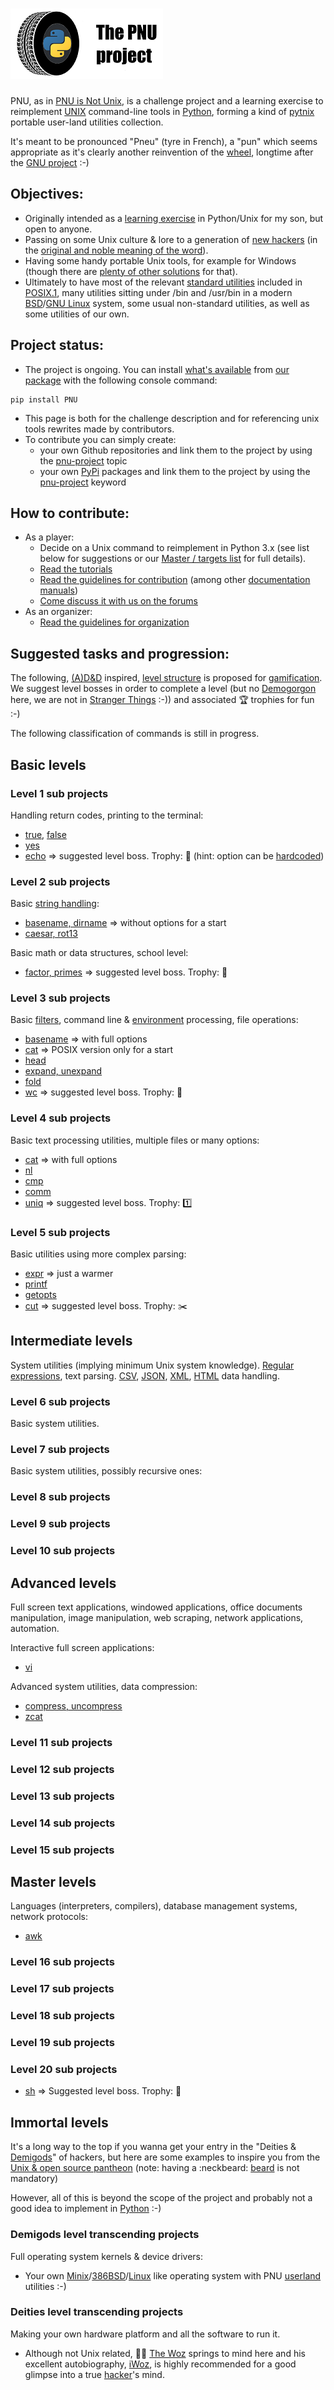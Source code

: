 # ![PNU logo](https://github.com/HubTou/PNU/blob/main/_images/pnu-logo-and-title-small.png)
PNU, as in [PNU is Not Unix](http://www.catb.org/jargon/html/R/recursive-acronym.html), is a challenge project and a learning exercise to reimplement [UNIX](https://en.wikipedia.org/wiki/Unix) command-line tools in [Python](https://www.python.org/), forming a kind of [pytnix](https://github.com/HubTou/pytnix) portable user-land utilities collection.

It's meant to be pronounced "Pneu" (tyre in French), a "pun" which seems appropriate as it's clearly another reinvention of the [wheel](http://www.catb.org/jargon/html/W/wheel.html), longtime after the [GNU project](https://www.gnu.org/gnu/thegnuproject.en.html) :-)

## Objectives:
* Originally intended as a [learning exercise](https://github.com/topics/learning-exercise) in Python/Unix for my son, but open to anyone.
* Passing on some Unix culture & lore to a generation of [new hackers](http://www.catb.org/~esr/jargon/) (in the [original and noble meaning of the word](http://www.catb.org/~esr/jargon/html/H/hacker.html)).
* Having some handy portable Unix tools, for example for Windows (though there are [plenty of other solutions](https://github.com/HubTou/PNU/wiki/Wilderness-Survival-Guide) for that).
* Ultimately to have most of the relevant [standard utilities](https://pubs.opengroup.org/onlinepubs/9699919799/idx/utilities.html) included in [POSIX.1](https://pubs.opengroup.org/onlinepubs/9699919799/nframe.html), many utilities sitting under /bin and /usr/bin in a modern [BSD](https://en.wikipedia.org/wiki/Berkeley_Software_Distribution)/[GNU Linux](https://en.wikipedia.org/wiki/Linux) system, some usual non-standard utilities, as well as some utilities of our own.

## Project status:
* The project is ongoing. You can install [what's available](https://github.com/HubTou/PNU/releases/latest) from [our package](https://pypi.org/project/PNU/) with the following console command:
```Shell
pip install PNU
```
* This page is both for the challenge description and for referencing unix tools rewrites made by contributors.
* To contribute you can simply create:
  * your own Github repositories and link them to the project by using the [pnu-project](https://github.com/topics/pnu-project) topic
  * your own [PyPi](https://pypi.org/) packages and link them to the project by using the [pnu-project](https://pypi.org/search/?q=pnu-project) keyword

## How to contribute:
* As a player:
  * Decide on a Unix command to reimplement in Python 3.x (see list below for suggestions or our [Master / targets list](https://github.com/HubTou/PNU/wiki/The-Monster-Manual) for full details).
  * [Read the tutorials](https://github.com/HubTou/PNU/blob/main/_demos/README.md)
  * [Read the guidelines for contribution](https://github.com/HubTou/PNU/wiki/The-Player's-Handbook) (among other [documentation manuals](https://github.com/HubTou/PNU/wiki))
  * [Come discuss it with us on the forums](https://github.com/HubTou/PNU/discussions)
* As an organizer:
  * [Read the guidelines for organization](https://github.com/HubTou/PNU/wiki/Dungeon-Master's-Guide)

## Suggested tasks and progression:
The following, [(A)D&D](https://en.wikipedia.org/wiki/Dungeons_%26_Dragons) inspired, [level structure](https://github.com/HubTou/PNU/discussions/2) is proposed for [gamification](https://en.wikipedia.org/wiki/Gamification).
We suggest level bosses in order to complete a level (but no [Demogorgon](https://en.wikipedia.org/wiki/Demogorgon#Dungeons_&_Dragons) here, we are not in [Stranger Things](https://en.wikipedia.org/wiki/Stranger_Things) :-)) and associated :trophy: trophies for fun :-)

The following classification of commands is still in progress.

## Basic levels
### Level 1 sub projects
Handling return codes, printing to the terminal:
* [true](https://www.freebsd.org/cgi/man.cgi?query=true), [false](https://www.freebsd.org/cgi/man.cgi?query=false)
* [yes](https://www.freebsd.org/cgi/man.cgi?query=yes)
* [echo](https://www.freebsd.org/cgi/man.cgi?query=echo) => suggested level boss. Trophy: :baby_bottle: (hint: option can be [hardcoded](http://www.catb.org/jargon/html/H/hardcoded.html))

### Level 2 sub projects
Basic [string handling](https://docs.python.org/3/library/string.html):
* [basename, dirname](https://www.freebsd.org/cgi/man.cgi?query=basename) => without options for a start
* [caesar, rot13](https://www.freebsd.org/cgi/man.cgi?query=caesar)

Basic math or data structures, school level:
* [factor, primes](https://www.freebsd.org/cgi/man.cgi?query=factor) => suggested level boss. Trophy: :school_satchel:

### Level 3 sub projects
Basic [filters](https://github.com/HubTou/PNU/tree/main/_demos/gorgon), command line & [environment](https://www.freebsd.org/cgi/man.cgi?query=environ) processing, file operations:
* [basename](https://www.freebsd.org/cgi/man.cgi?query=basename) => with full options
* [cat](https://www.freebsd.org/cgi/man.cgi?query=cat) => POSIX version only for a start
* [head](https://www.freebsd.org/cgi/man.cgi?query=head)
* [expand, unexpand](https://www.freebsd.org/cgi/man.cgi?query=expand)
* [fold](https://www.freebsd.org/cgi/man.cgi?query=fold)
* [wc](https://www.freebsd.org/cgi/man.cgi?query=wc) => suggested level boss. Trophy: :toilet:

### Level 4 sub projects
Basic text processing utilities, multiple files or many options:
* [cat](https://www.freebsd.org/cgi/man.cgi?query=cat) => with full options
* [nl](https://www.freebsd.org/cgi/man.cgi?query=nl)
* [cmp](https://www.freebsd.org/cgi/man.cgi?query=cmp)
* [comm](https://www.freebsd.org/cgi/man.cgi?query=comm)
* [uniq](https://www.freebsd.org/cgi/man.cgi?query=uniq) => suggested level boss. Trophy: :one:

### Level 5 sub projects
Basic utilities using more complex parsing:
* [expr](https://www.freebsd.org/cgi/man.cgi?query=expr) => just a warmer
* [printf](https://www.freebsd.org/cgi/man.cgi?query=printf)
* [getopts](https://www.freebsd.org/cgi/man.cgi?query=getopts)
* [cut](https://www.freebsd.org/cgi/man.cgi?query=cut) => suggested level boss. Trophy: :scissors:

## Intermediate levels
System utilities (implying minimum Unix system knowledge).
[Regular expressions](https://docs.python.org/3/library/re.html), text parsing.
[CSV](https://docs.python.org/3/library/csv.html), [JSON](https://docs.python.org/3/library/json.html), [XML](https://docs.python.org/3/library/xml.html), [HTML](https://docs.python.org/3/library/html.html) data handling.

### Level 6 sub projects
Basic system utilities.

### Level 7 sub projects
Basic system utilities, possibly recursive ones:

### Level 8 sub projects
### Level 9 sub projects
### Level 10 sub projects

## Advanced levels
Full screen text applications, windowed applications, office documents manipulation, image manipulation, web scraping, network applications, automation.

Interactive full screen applications:
* [vi](https://www.freebsd.org/cgi/man.cgi?query=vi)

Advanced system utilities, data compression:
* [compress, uncompress](https://www.freebsd.org/cgi/man.cgi?query=compress)
* [zcat](https://www.freebsd.org/cgi/man.cgi?query=zcat)

### Level 11 sub projects
### Level 12 sub projects
### Level 13 sub projects
### Level 14 sub projects
### Level 15 sub projects

## Master levels
Languages (interpreters, compilers), database management systems, network protocols:

* [awk](https://www.freebsd.org/cgi/man.cgi?query=awk)

### Level 16 sub projects
### Level 17 sub projects
### Level 18 sub projects
### Level 19 sub projects
 
### Level 20 sub projects
* [sh](https://www.freebsd.org/cgi/man.cgi?query=sh) => Suggested level boss. Trophy: :shell:

## Immortal levels
It's a long way to the top if you wanna get your entry in the "Deities & [Demigods](http://www.catb.org/jargon/html/D/demigod.html)" of hackers, but here are some examples to inspire you from the [Unix & open source pantheon](https://www.facesofopensource.com/unix/) (note: having a :neckbeard: [beard](http://jargonf.org/wiki/barbu) is not mandatory)

However, all of this is beyond the scope of the project and probably not a good idea to implement in [Python](http://www.catb.org/jargon/html/P/Python.html) :-)

### Demigods level transcending projects
Full operating system kernels & device drivers:
* Your own [Minix](https://en.wikipedia.org/wiki/Minix)/[386BSD](https://en.wikipedia.org/wiki/386BSD)/[Linux](http://www.catb.org/jargon/html/L/Linux.html) like operating system with PNU [userland](http://www.catb.org/jargon/html/U/userland.html) utilities :-)

### Deities level transcending projects
Making your own hardware platform and all the software to run it.
* Although not Unix related, :mage_man: [The Woz](https://en.wikipedia.org/wiki/Steve_Wozniak) springs to mind here and his excellent autobiography, [iWoz](https://en.wikipedia.org/wiki/IWoz), is highly recommended for a good glimpse into a true [hacker](http://www.catb.org/jargon/html/H/hacker.html)'s mind.
